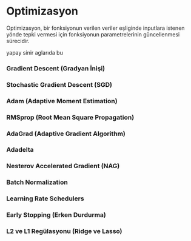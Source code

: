 # Optimizasyon

Optimizasyon, bir fonksiyonun verilen veriler eşliginde inputlara istenen yönde tepki vermesi için fonksiyonun parametrelerinin güncellenmesi sürecidir.

yapay sinir aglarıda bu 


### Gradient Descent (Gradyan İnişi)

### Stochastic Gradient Descent (SGD)

### Adam (Adaptive Moment Estimation)

### RMSprop (Root Mean Square Propagation)

### AdaGrad (Adaptive Gradient Algorithm)

### Adadelta

### Nesterov Accelerated Gradient (NAG)

### Batch Normalization

### Learning Rate Schedulers

### Early Stopping (Erken Durdurma)

### L2 ve L1 Regülasyonu (Ridge ve Lasso)

